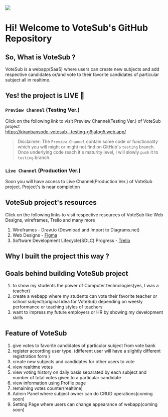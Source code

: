 <img src="https://kiranbansode-votesub--testing-g9jafog5.web.app/assets/logo.votesub.darker.1ea0de26.svg">

# Hi! Welcome to VoteSub's GitHub Repository

## So, What is VoteSub ?

VoteSub is a webapp(SaaS) where users can create new subjects and add respective candidates or/and vote to their favorite candidates of particular subject all in realtime.

## Yes! the project is LIVE 🔴

### `Preview Channel` (Testing Ver.)

Click on the following link to visit Preview Channel(Testing Ver.) of VoteSub project <br/>
https://kiranbansode-votesub--testing-g9jafog5.web.app/

> Disclaimer: The `Preview Channel` contain some code or functionality which you will might or might not find on GitHub's `testing` branch. Once underlying code reach it's maturity level, I will slowly `push` it to `testing` branch.

### `Live Channel` (Production Ver.)

Soon you will have access to Live Channel(Production Ver.) of VoteSub project. Project's is near completion

## VoteSub project's resources

Click on the following links to visit respective resources of VoteSub like Web Designs, wireframes, Trello and many more

1. Wireframes - Draw.io (Download and Import to Diagrams.net)
2. Web Designs - [Figma](https://www.figma.com/file/ibh6SGKzcY9jgaTqusZy7b/VoteSub?node-id=0%3A1&t=ORjBKFnRpITWmJ6e-1)
3. Software Development Lifecycle(SDLC) Progress - [Trello](https://trello.com/b/dPmDCweY)

## Why I built the project this way ?

## Goals behind building VoteSub project

1. to show my students the power of Computer technologies(yes, I was a teacher)
2. create a webapp where my students can vote their favorite teacher or school subject(original idea for VoteSub) depending on weekly performance or teaching styles of teachers
3. want to impress my future employers or HR by showing my development skills

## Feature of VoteSub

1. give votes to favorite candidates of particular subject from vote bank
2. register according user type. (different user will have a slightly different registration form )
3. create new subjects and candidates for other users to vote
4. view realtime votes
5. view voting history on daily basis separated by each subject and number of total votes given to a particular candidate
6. view information using Profile page
7. remaining votes counter(realtime)
8. Admin Panel where subject owner can do CRUD operations(coming soon)
9. Setting Page where users can change appearance of webapp(coming soon)
